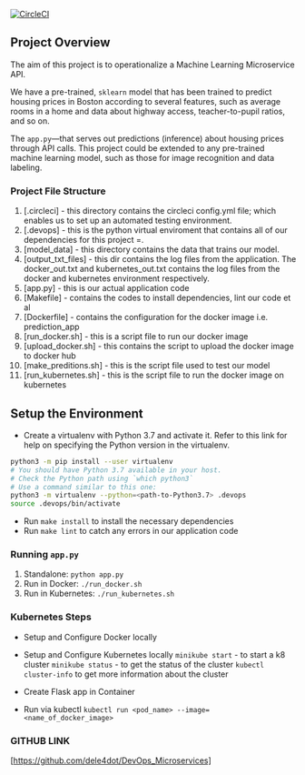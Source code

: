 [![CircleCI](https://dl.circleci.com/status-badge/img/gh/dele4dot/DevOps_Microservices/tree/master.svg?style=svg)](https://dl.circleci.com/status-badge/redirect/gh/dele4dot/DevOps_Microservices/tree/master)

## Project Overview

The aim of this project is to operationalize a Machine Learning Microservice API. 

We have a pre-trained, `sklearn` model that has been trained to predict housing prices in Boston according to several features, such as average rooms in a home and data about highway access, teacher-to-pupil ratios, and so on. 

The `app.py`—that serves out predictions (inference) about housing prices through API calls. This project could be extended to any pre-trained machine learning model, such as those for image recognition and data labeling.


### Project File Structure

1. [.circleci] - this directory contains the circleci config.yml file; which enables us to set up an automated testing environment.
2. [.devops] - this is the python virtual enviroment that contains all of our dependencies for this project =.
3. [model_data] - this directory contains the data that trains our model.
4. [output_txt_files] - this dir contains the log files from the application. The docker_out.txt and kubernetes_out.txt contains the log files from the docker and kubernetes environment respectively.
5. [app.py] - this is our actual application code
6. [Makefile] - contains the codes to install dependencies, lint our code et al
7. [Dockerfile] - contains the configuration for the docker image i.e. prediction_app
8. [run_docker.sh] - this is a script file to run our docker image
9. [upload_docker.sh] - this contains the script to upload the docker image to docker hub
10. [make_preditions.sh] - this is the script file used to test our model
11. [run_kubernetes.sh] - this is the script file to run the docker image on kubernetes


## Setup the Environment

* Create a virtualenv with Python 3.7 and activate it. Refer to this link for help on specifying the Python version in the virtualenv. 
```bash
python3 -m pip install --user virtualenv
# You should have Python 3.7 available in your host. 
# Check the Python path using `which python3`
# Use a command similar to this one:
python3 -m virtualenv --python=<path-to-Python3.7> .devops
source .devops/bin/activate
```
* Run `make install` to install the necessary dependencies
* Run `make lint` to catch any errors in our application code

### Running `app.py`

1. Standalone:  `python app.py`
2. Run in Docker:  `./run_docker.sh`
3. Run in Kubernetes:  `./run_kubernetes.sh`

### Kubernetes Steps

* Setup and Configure Docker locally

* Setup and Configure Kubernetes locally
`minikube start` - to start a k8 cluster
`minikube status` - to get the status of the cluster
`kubectl cluster-info` to get more information about the cluster

* Create Flask app in Container

* Run via kubectl
`kubectl run <pod_name> --image=<name_of_docker_image>`

### GITHUB LINK
[https://github.com/dele4dot/DevOps_Microservices]
